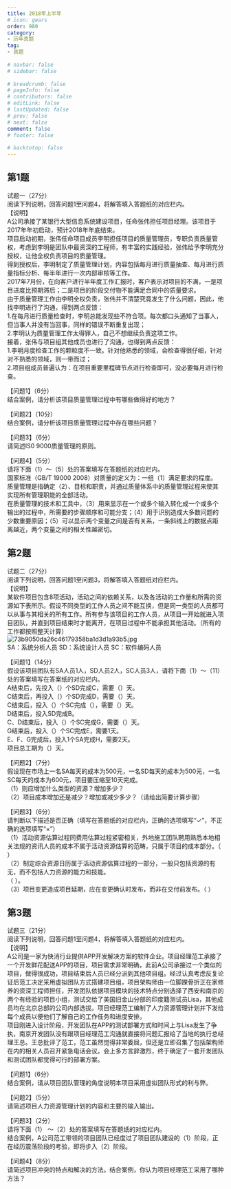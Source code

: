 ```yaml
---  
title: 2018年上半年  
# icon: gears  
order: 980  
category:  
- 历年真题  
tag:  
- 真题  
  
# navbar: false  
# sidebar: false  
  
# breadcrumb: false  
# pageInfo: false  
# contributors: false  
# editLink: false  
# lastUpdated: false  
# prev: false  
# next: false  
comment: false  
# footer: false  
  
# backtotop: false  
---  
```

## 第1题 ##

试题一（27分）  
阅读下列说明，回答问题1至问题4，将解答填入答题纸的对应栏内。  
【说明】  
A公司承接了某银行大型信息系统建设项目，任命张伟担任项目经理。该项目于2017年年初启动，预计2018年年底结束。  
项目启动初期，张伟任命项目成员李明担任项目的质量管理员，专职负责质量管权，考虑到李明是团队中最资深的工程师，有丰富的实践经验，张伟给予李明充分授权，让他全权负责项目的质量管理。  
得到授权后，李明制定了质量管理计划，内容包括每月进行质量抽查、每月进行质量指标分析、每半年进行一次内部审核等工作。  
2017年7月份，在向客户进行半年度工作汇报时，客户表示对项目的不满，一是项目进度比预期滞后；二是项目的阶段交付物不能满足合同中的质量要求。  
由于质量管理工作由李明全权负责，张伟并不清楚究竟发生了什么问题，因此，他找李明进行了沟通，得到两点反馈：  
1.在每月进行质量检查时，李明总能发现些不符合项。每次都口头通知了当事人，但当事人并没有当回事，同样的错误不断重复出现；  
2.李明认为质量管理工作太得罪人，自己不想继续负责这项工作。  
接着，张伟与项目组其他成员也进行了沟通，也得到两点反馈：  
1.李明月度检查工作的颗粒度不一致。针对他熟悉的领域，会检查得很仔细，针对对不熟悉的领域，则一带而过；  
2.项目组成员普遍认为：在项目重要里程碑节点进行检查即可，没必要每月进行检查。  
  
【问题1】（6分）  
结合案例，请分析该项目质量管理过程中有哪些做得好的地方？  
  
【问题2】（10分）  
结合案例，请分析该项目质量管理过程中存在哪些问题？  
  
【问题3】（6分）  
请简述IS0 9000质量管理的原则。  
  
【问题4】（5分）  
请将下面（1）～（5）处的答案填写在答题纸的对应栏内。  
国家标准（GB/T 19000 2008）对质量的定义为：一组（1）满足要求的程度。  
质量管理是指确定（2）、目标和职责，并通过质量体系中的质量管理过程来使其实现所有管理职能的全部活动。  
在质量管理的技术和工具中，（3）用来显示在一个或多个输入转化成一个或多个输出的过程中，所需要的步骤顺序和可能分支；（4）用于识别造成大多数问题的少数重要原因；（5）可以显示两个变量之间是否有关系，一条斜线上的数据点距离越近，两个变量之间的相关性越密切。  


## 第2题 ##

试题二（27分）  
阅读下列说明，回答问题1至问题3，将解答填入答题纸对应栏内。  
【说明】  
某软件项目包含8项活动，活动之间的依赖关系，以及各活动的工作量和所需的资源如下表所示。假设不同类型的工作人员之间不能互换，但是同一类型的人员都可以从事与其相关的所有工作。所有参与该项目的工作人员，从项目一开始就进入项目团队，并直到项目结束时才能离开，在项目过程中不能承担其他活动。（所有的工作都按照整天计算）  
![73b9050da26c46179358ba1d3d1a93b5.jpg][]  
SA：系统分析人员 SD：系统设计人员 SC：软件编码人员  
  
【问题1】（14分）  
假设该项目团队有SA人员1人，SD人员2人，SC人员3人，请将下面（1）～（11）处的答案填写在答案纸的对应栏内。  
A结束后，先投入（）个SD完成C，需要（）天。  
C结束后，再投入（）个SD完成D，需要（）天。  
C结束后，投入（）个SC完成（），需要（）天。  
D结束后，投入SD完成B。  
C、D结束后，投入（）个SC完成G，需要（）天。  
G结束后，投入（）个SC完成E，需要1天。  
E、F、G完成后，投入1个SA完成H，需要2天。  
项目总工期为（）天。  
  
【问题2】（7分）  
假设现在市场上一名SA每天的成本为500元，一名SD每天的成本为500元，一名SC每天的成本为600元，项目要压缩至10天完成。  
（1）则应增加什么类型的资源？增加多少？  
（2）项目成本增加还是减少？增加或减少多少？（请给出简要计算步骤）  
  
【问题3】（6分）  
请判断以下描述是否正确（填写在答题纸的对应栏内，正确的选项填写“✓”，不正确的选项填写“×”）  
（1）活动资源估算过程同费用估算过程紧密相关，外地施工团队聘用熟悉本地相关法规的资讯人员的成本不属于活动资源估算的范畴，只属于项目的成本部分。（ ）  
（2）制定综合资源日历属于活动资源估算过程的一部分，一般只包括资源的有无，而不包括人力资源的能力和技能。  
（ ）。  
（3）项目变更造成项目延期，应在变更确认时发布，而非在交付前发布。（ ）  


## 第3题 ##

试题三（21分）  
阅读下列说明，回答问题1至问题4，将解答填入答题纸的对应栏内。  
【说明】  
A公司是一家为快消行业提供APP开发解决方案的软件企业。项目经理范工承接了一个开发鲜花配送APP的项目，项目需求非常明确，此前A公司承接过一个类似的项目，做得很成功，项目结束后人员已经分派到其他项目组。经过认真考虑反复论证后范工决定采用虚拟团队方式搭建项目组，项目架构师由一位脚踝骨折正在家修养的资深工程师担任，开发团队依据项目模块的技术特点分别选择了西安和南京的两个有经验的项目小组，测试交给了美国旧金山分部的印度籍测试员Lisa，其他成员均在北京总部的公司内部选拔。项目经理范工编制了人力资源管理计划并下发给每个成员以便他们了解自己的工作任务和进度安排。  
项目刚进入设计阶段，开发团队在APP的测试部署方式和时间上与Lisa发生了争执，南京开发团队没有跟项目经理范工沟通就直接将问题汇报给了当地的执行总经理王总。王总批评了范工，范工虽然觉得非常委屈，但还是立即召集了包括架构师在内的相关人员召开紧急电话会议。会上多方言辞激烈，终于确定了一套开发团队和测试团队都觉得可行的部署方案。  
  
【问题1】（6分）  
结合案例，请从项目团队管理的角度说明本项目采用虚拟团队形式的利与弊。  
  
【问题2】（5分）  
请简述项目人力资源管理计划的内容和主要的输入输出。  
  
【问题3】（2分）  
请将下面（1） ～（2）处的答案填写在答题纸的对应栏内。  
结合案例，A公司范工带领的项目团队已经度过了项目团队建设的（1）阶段，正在经历震荡阶段的考验，即将步入（2）阶段。  
  
【问题4】（8分）  
请简述项目冲突的特点和解决的方法。结合案例，你认为项目经理范工采用了哪种方法？  



[73b9050da26c46179358ba1d3d1a93b5.jpg]: https://www.xkxxkx.cn/file/exam/software/信息系统项目管理师/案例/第2题/73b9050da26c46179358ba1d3d1a93b5.jpg
